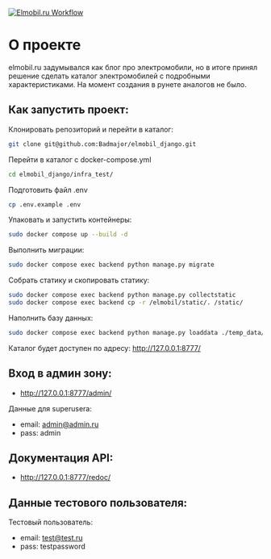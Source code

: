 [![Elmobil.ru Workflow](https://github.com/Badmajor/elmobil_django/actions/workflows/main.yml/badge.svg)](https://github.com/Badmajor/elmobil_django/actions/workflows/main.yml)

# О проекте

elmobil.ru задумывался как блог про электромобили, 
но в итоге принял решение сделать каталог электромобилей
с подробными характеристиками. На момент создания в рунете 
аналогов не было.

## Как запустить проект:
Клонировать репозиторий и перейти в каталог:
```bash
git clone git@github.com:Badmajor/elmobil_django.git
```
Перейти в каталог с docker-compose.yml
```bash
cd elmobil_django/infra_test/
```
Подготовить файл .env
```bash
cp .env.example .env
```
Упаковать и запустить контейнеры:
```bash
sudo docker compose up --build -d
```
Выполнить миграции:
```bash
sudo docker compose exec backend python manage.py migrate
```
Собрать статику и скопировать статику:
```bash
sudo docker compose exec backend python manage.py collectstatic
sudo docker compose exec backend cp -r /elmobil/static/. /static/
```
Наполнить базу данных:
```bash
sudo docker compose exec backend python manage.py loaddata ./temp_data/example_data.json
```
Каталог будет доступен по адресу:
http://127.0.0.1:8777/

## Вход в админ зону:

- http://127.0.0.1:8777/admin/

Данные для superusera:
- email: admin@admin.ru
- pass: admin

## Документация API:

- http://127.0.0.1:8777/redoc/


## Данные тестового пользователя:

Тестовый пользователь:
- email: test@test.ru
- pass: testpassword
